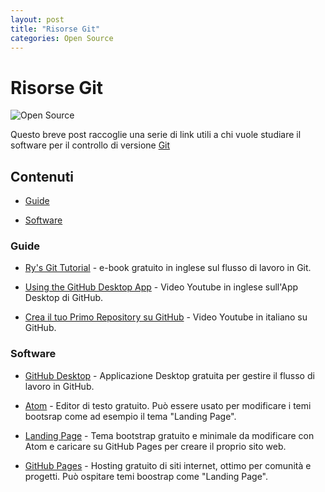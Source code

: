 ```yaml
---
layout: post
title: "Risorse Git"
categories: Open Source
---
```


# Risorse Git

![Open Source](https://raw.githubusercontent.com/marcofromsicily/blog/master/images/opensource.jpg)

Questo breve post raccoglie una serie di link utili a chi vuole studiare il software per il controllo di versione [Git](https://it.wikipedia.org/wiki/Git_(software))

## Contenuti

* [Guide](#guide)

* [Software](#software)

### Guide

* [Ry's Git Tutorial](https://www.amazon.com/Rys-Git-Tutorial-Ryan-Hodson-ebook/dp/B00QFIA5OC) - e-book gratuito in inglese sul flusso di lavoro in Git.

* [Using the GitHub Desktop App](https://www.youtube.com/watch?v=BKr8lbx3uFY) - Video Youtube in inglese sull'App Desktop di GitHub.

* [Crea il tuo Primo Repository su GitHub](https://www.youtube.com/watch?v=LawblmoaBI0) - Video Youtube in italiano su GitHub.

### Software

* [GitHub Desktop](https://desktop.github.com/) - Applicazione Desktop gratuita per gestire il flusso di lavoro in GitHub.

* [Atom](https://atom.io/) - Editor di testo gratuito. Può essere usato per modificare i temi bootsrap come ad esempio il tema "Landing Page".

* [Landing Page](https://startbootstrap.com/template-overviews/landing-page/) - Tema bootstrap gratuito e minimale da modificare con Atom e caricare su GitHub Pages per creare il proprio sito web.

* [GitHub Pages](https://pages.github.com/) - Hosting gratuito di siti internet, ottimo per comunità e progetti. Può ospitare temi boostrap come "Landing Page".
